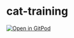 # cat-training

[![Open in GitPod](https://gitpod.io/button/open-in-gitpod.svg)](https://gitpod.io#https://github.com/Fran834/cat-training)
